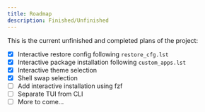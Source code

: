 ```yaml
---
title: Roadmap
description: Finished/Unfinished
---
```


This is the current unfinished and completed plans of the project:

- [x] Interactive restore config following `restore_cfg.lst`
- [x] Interactive package installation following `custom_apps.lst`
- [x] Interactive theme selection
- [x] Shell swap selection
- [ ] Add interactive installation using fzf
- [ ] Separate TUI from CLI
- [ ] More to come...
